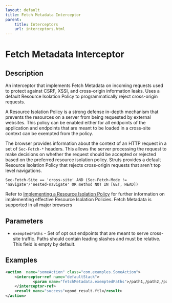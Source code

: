 ```yaml
---
layout: default
title: Fetch Metadata Interceptor
parent:
    title: Interceptors
    url: interceptors.html
---
```


# Fetch Metadata Interceptor

## Description

An interceptor that implements Fetch Metadata on incoming requests used to protect against CSRF, XSSI, and cross-origin information leaks. Uses a default Resource Isolation Policy to programmatically reject cross-origin requests.

A Resource Isolation Policy is a strong defense in-depth mechanism that prevents the resources on a server from being requested by external websites. This policy can be enabled either for all endpoints of the application and  endpoints that are meant to be loaded in a cross-site context can be exempted from the policy.

The browser provides information about the context of an HTTP request in a set of `Sec-Fetch-*` headers. This allows the server processing the request to make decisions on whether the request should be accepted or rejected based on the preferred resource isolation policy. Struts provides a default Resource Isolation Policy that rejects cross-origin requests that aren't top level navigations.

```
Sec-Fetch-Site == 'cross-site' AND (Sec-Fetch-Mode != 'navigate'/'nested-navigate' OR method NOT IN [GET, HEAD])
```

Refer to [Implementing a Resource Isolation Policy](https://web.dev/fetch-metadata/#implementing-a-resource-isolation-policy) for further information on implementing effective Resource Isolation Policies.
Fetch Metadata is supported in all major browsers

## Parameters

- `exemptedPaths` - Set of opt out endpoints that are meant to serve cross-site traffic. Paths should contain leading slashes and must be relative. This field is empty by default.

## Examples

```xml
<action  name="someAction" class="com.examples.SomeAction">
    <interceptor-ref name="defaultStack">
            <param name="fetchMetadata.exemptedPaths">/path1,/path2,/path3</param>
    </interceptor-ref>
    <result name="success">good_result.ftl</result>
</action>
```